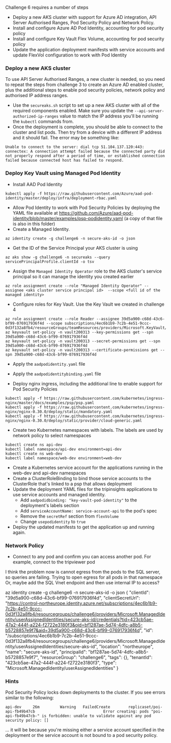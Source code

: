 Challenge 6 requires a number of steps
* Deploy a new AKS cluster with support for Azure AD integration, API Server Authorised Ranges, Pod Security Policy and Network Policy.
* Install and configure Azure AD Pod Identity, accounting for pod security policy
* Install and configure Key Vault Flex Volume, accounting for pod security policy
* Update the application deployment manifests with service accounts and update FlexVol configuration to work with Pod Identity

### Deploy a new AKS cluster
To use API Server Authorised Ranges, a new cluster is needed, so you need to repeat the steps from challenge 3 to create an Azure AD enabled cluster, plus the additional steps to enable pod security policies, network policy and authorised IP address ranges.

* Use the ```secureaks.sh``` script to set up a new AKS cluster with all of the required components enabled. Make sure you update the ```--api-server-authorized-ip-ranges``` value to match the IP address you'll be running the ```kubectl``` commands from.
* Once the deployment is complete, you should be able to connect to the cluster and list pods. Then try from a device with a different IP address and it should fail. The error may be something like:
```
Unable to connect to the server: dial tcp 51.104.137.120:443: connectex: A connection attempt failed because the connected party did not properly respond after a period of time, or established connection failed because connected host has failed to respond.
```
### Deploy Key Vault using Managed Pod Identity
* Install AAD Pod Identity
```
kubectl apply -f https://raw.githubusercontent.com/Azure/aad-pod-identity/master/deploy/infra/deployment-rbac.yaml
```
* Allow Pod Identity to work with Pod Security Policies by deploying the YAML file available at https://github.com/Azure/aad-pod-identity/blob/master/examples/psp-podidentity.yaml (a copy of that file is also in this folder)
* Create a Managed Identity.
```
az identity create -g challenge6 -n secure-aks-id -o json
```
* Get the ID of the Service Principal your AKS cluster is using
```
az aks show -g challenge6 -n secureaks --query servicePrincipalProfile.clientId -o tsv
```
* Assign the ```Managed Identity Operator``` role to the AKS cluster's service principal so it can manage the identity you created earlier
```
az role assignment create --role "Managed Identity Operator" --assignee <aks cluster service principal id>  --scope <full id of the managed identity>
```
* Configure roles for Key Vault. Use the Key Vault we created in challenge 4
```
az role assignment create --role Reader --assignee 39d5a900-c68d-43c6-bf99-076917936f4d --scope subscriptions/4ec6b1b9-7c2b-4e51-9ccc-0d3f132a8fb4/resourceGroups/teamResources/providers/Microsoft.KeyVault/vaults/vault200313
az keyvault set-policy -n vault200313 --key-permissions get --spn 39d5a900-c68d-43c6-bf99-076917936f4d
az keyvault set-policy -n vault200313 --secret-permissions get --spn 39d5a900-c68d-43c6-bf99-076917936f4d
az keyvault set-policy -n vault200313 --certificate-permissions get --spn 39d5a900-c68d-43c6-bf99-076917936f4d
```
* Apply the ```aadpodidentity.yaml``` file
* Apply the ```aadpodidentitybinding.yaml``` file

* Deploy nginx ingress, including the additional line to enable support for Pod Security Policies
```
kubectl apply -f https://raw.githubusercontent.com/kubernetes/ingress-nginx/master/docs/examples/psp/psp.yaml
kubectl apply -f https://raw.githubusercontent.com/kubernetes/ingress-nginx/nginx-0.30.0/deploy/static/mandatory.yaml
kubectl apply -f https://raw.githubusercontent.com/kubernetes/ingress-nginx/nginx-0.30.0/deploy/static/provider/cloud-generic.yaml
```

* Create two Kubernetes namespaces with labels. The labels are used by network policy to select namespaces
```
kubectl create ns api-dev
kubectl label namespace/api-dev environment=api-dev
kubectl create ns web-dev
kubectl label namespace/web-dev environment=web-dev
```
* Create a Kubernetes service account for the applications running in the web-dev and api-dev namespaces
* Create a ClusterRoleBinding to bind those service accounts to the ClusterRole that's linked to a psp that allows deployment
* Update the deployment YAML files for the tripinsights applications to use service accounts and managed identity.
  * Add ```aadpodidbinding: "key-vault-pod-identity"``` to the deployment's labels section
  * Add ```serviceAccountName: service-account-api``` to the pod's spec
  * Remove the ```secretRef``` section from ```flexVolume```
  * Change ```usepodidentity``` to ```true```
* Deploy the updated manifests to get the application up and running again. 

### Network Policy

* Connect to any pod and confirm you can access another pod. For example, connect to the tripviewer pod 


I think the problem now is cannot egress from the pods to the SQL server, so queries are failing.
Trying to open egress for all pods in that namespace
Or, maybe add the SQL Vnet endpoint and then use internal IP to access?



 az identity create -g challenge6 -n secure-aks-id -o json
{
  "clientId": "39d5a900-c68d-43c6-bf99-076917936f4d",
  "clientSecretUrl": "https://control-northeurope.identity.azure.net/subscriptions/4ec6b1b9-7c2b-4e51-9ccc-0d3f132a8fb4/resourcegroups/challenge6/providers/Microsoft.ManagedIdentity/userAssignedIdentities/secure-aks-id/credentials?tid=423cb5ae-47a2-444f-a224-f2722e3180f3&oid=bf1287ae-5d74-4dfc-a8b5-b5728857e9f7&aid=39d5a900-c68d-43c6-bf99-076917936f4d",
  "id": "/subscriptions/4ec6b1b9-7c2b-4e51-9ccc-0d3f132a8fb4/resourcegroups/challenge6/providers/Microsoft.ManagedIdentity/userAssignedIdentities/secure-aks-id",
  "location": "northeurope",
  "name": "secure-aks-id",
  "principalId": "bf1287ae-5d74-4dfc-a8b5-b5728857e9f7",
  "resourceGroup": "challenge6",
  "tags": {},
  "tenantId": "423cb5ae-47a2-444f-a224-f2722e3180f3",
  "type": "Microsoft.ManagedIdentity/userAssignedIdentities"
}

### Hints
Pod Security Policy locks down deployments to the cluster. If you see errors similar to the following:
```
api-dev     26m         Warning   FailedCreate        replicaset/poi-api-fb49b47cb                              Error creating: pods "poi-api-fb49b47cb-" is forbidden: unable to validate against any pod security policy: []
```
... it will be because you're missing either a service account specified in the deployment or the service account is not bound to a pod security policy.
